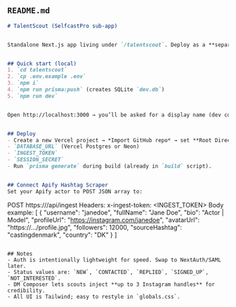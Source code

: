 ## `README.md`
```md
# TalentScout (SelfcastPro sub‑app)


Standalone Next.js app living under `/talentscout`. Deploy as a **separate Vercel project** (Root Directory = `talentscout`) to keep it isolated from the rest of the repo.


## Quick start (local)
1. `cd talentscout`
2. `cp .env.example .env`
3. `npm i`
4. `npm run prisma:push` (creates SQLite `dev.db`)
5. `npm run dev`


Open http://localhost:3000 → you’ll be asked for a display name (dev cookie).


## Deploy
- Create a new Vercel project → *Import GitHub repo* → set **Root Directory** to `talentscout` → add env vars:
- `DATABASE_URL` (Vercel Postgres or Neon)
- `INGEST_TOKEN`
- `SESSION_SECRET`
- Run `prisma generate` during build (already in `build` script).


## Connect Apify Hashtag Scraper
Set your Apify actor to POST JSON array to:
```
POST https://<your-vercel-domain>/api/ingest
Headers: x-ingest-token: <INGEST_TOKEN>
Body example: [
{
"username": "janedoe",
"fullName": "Jane Doe",
"bio": "Actor | Model",
"profileUrl": "https://instagram.com/janedoe",
"avatarUrl": "https://.../profile.jpg",
"followers": 12000,
"sourceHashtag": "castingdenmark",
"country": "DK"
}
]
```

## Notes
- Auth is intentionally lightweight for speed. Swap to NextAuth/SAML later.
- Status values are: `NEW`, `CONTACTED`, `REPLIED`, `SIGNED_UP`, `NOT_INTERESTED`.
- DM Composer lets scouts inject **up to 3 Instagram handles** for credibility.
- All UI is Tailwind; easy to restyle in `globals.css`.
